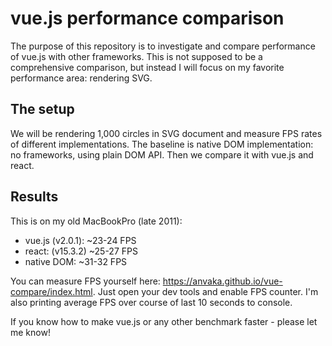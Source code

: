 # vue.js performance comparison

The purpose of this repository is to investigate and compare performance of
vue.js with other frameworks. This is not supposed to be a comprehensive comparison,
but instead I will focus on my favorite performance area: rendering SVG.


## The setup

We will be rendering 1,000 circles in SVG document and measure FPS rates of
different implementations. The baseline is native DOM implementation: no frameworks,
using plain DOM API. Then we compare it with vue.js and react.

## Results

This is on my old MacBookPro (late 2011):

* vue.js (v2.0.1): ~23-24 FPS
* react: (v15.3.2) ~25-27 FPS
* native DOM: ~31-32 FPS

You can measure FPS yourself here: https://anvaka.github.io/vue-compare/index.html.
Just open your dev tools and enable FPS counter. I'm also printing average FPS over
course of last 10 seconds to console.

If you know how to make vue.js or any other benchmark faster - please let me know!
